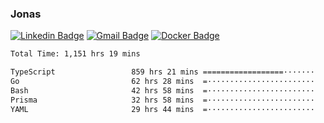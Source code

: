 ### Jonas
[![Linkedin Badge](https://img.shields.io/badge/-Jonas%20Neto-9933F7?style=flat-square&logo=Linkedin&logoColor=white&link=https://www.linkedin.com/in/jonas-nogueira-neto/)](https://www.linkedin.com/in/jonas-nogueira-neto/)
[![Gmail Badge](https://img.shields.io/badge/-nogueiraneto.jonas@gmail.com-9933F7?style=flat-square&logo=Gmail&logoColor=white&link=mailto:nogueiraneto.jonas@gmail.com)](mailto:nogueiraneto.jonas@gmail.com)
[![Docker Badge](https://img.shields.io/badge/-DockerHub-9933F7?style=flat-square&logo=Docker&logoColor=white&link=https://hub.docker.com/u/jonasssneto)](https://hub.docker.com/u/jonasssneto)


<!--START_SECTION:waka-->

```txt
Total Time: 1,151 hrs 19 mins

TypeScript                 859 hrs 21 mins ==================·······   73.92 %
Go                         62 hrs 28 mins  =························   05.37 %
Bash                       42 hrs 58 mins  =························   03.70 %
Prisma                     32 hrs 58 mins  =························   02.84 %
YAML                       29 hrs 44 mins  =························   02.56 %
```

<!--END_SECTION:waka-->
###
